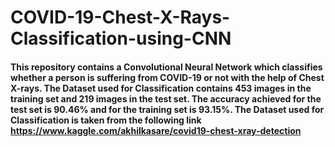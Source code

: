 # COVID-19-Chest-X-Rays-Classification-using-CNN
#### This repository contains a Convolutional Neural Network which classifies whether a person is suffering from COVID-19 or not with the help of Chest X-rays. The Dataset used for Classification contains 453 images in the training set and 219 images in the test set. The accuracy achieved for the test set is 90.46% and for the training set is 93.15%. The Dataset used for Classification is taken from the following link https://www.kaggle.com/akhilkasare/covid19-chest-xray-detection 
